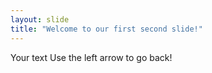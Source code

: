```yaml
---
layout: slide
title: "Welcome to our first second slide!"
---
```

Your text
Use the left arrow to go back!
